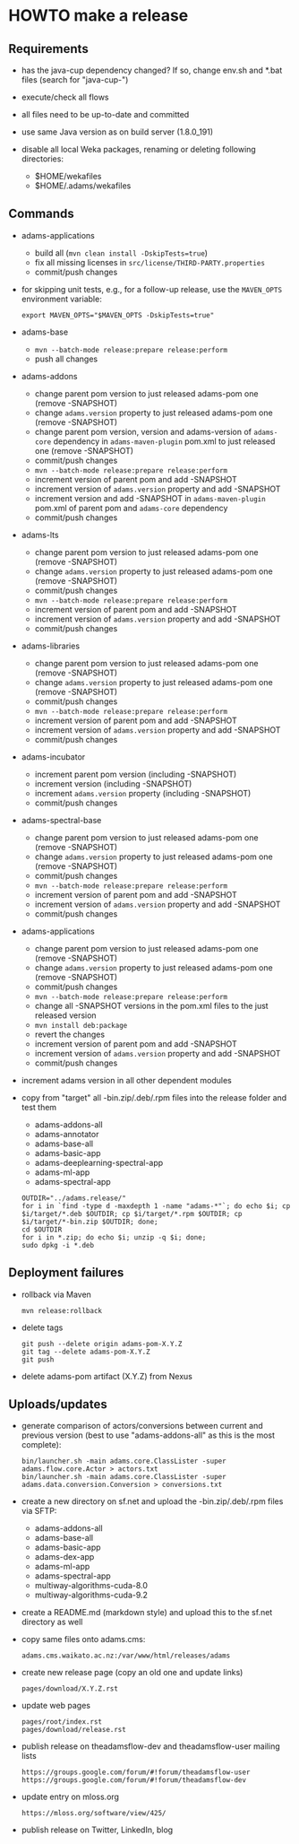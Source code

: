HOWTO make a release
====================

Requirements
------------
  
* has the java-cup dependency changed? If so, change env.sh and
  *.bat files (search for "java-cup-")

* execute/check all flows

* all files need to be up-to-date and committed

* use same Java version as on build server (1.8.0_191)

* disable all local Weka packages, renaming or deleting following directories:

  * $HOME/wekafiles
  * $HOME/.adams/wekafiles


Commands
--------

* adams-applications

  * build all (`mvn clean install -DskipTests=true`)
  * fix all missing licenses in `src/license/THIRD-PARTY.properties`
  * commit/push changes

* for skipping unit tests, e.g., for a follow-up release, use the `MAVEN_OPTS`
  environment variable:
  
  `export MAVEN_OPTS="$MAVEN_OPTS -DskipTests=true"` 

* adams-base

  * `mvn --batch-mode release:prepare release:perform`
  * push all changes

* adams-addons
  
  * change parent pom version to just released adams-pom one (remove -SNAPSHOT)
  * change `adams.version` property to just released adams-pom one (remove -SNAPSHOT)
  * change parent pom version, version and adams-version of `adams-core` dependency in `adams-maven-plugin` 
    pom.xml to just released one (remove -SNAPSHOT)
  * commit/push changes
  * `mvn --batch-mode release:prepare release:perform`
  * increment version of parent pom and add -SNAPSHOT
  * increment version of `adams.version` property and add -SNAPSHOT
  * increment version and add -SNAPSHOT in `adams-maven-plugin` pom.xml of parent pom
    and `adams-core` dependency 
  * commit/push changes

* adams-lts
  
  * change parent pom version to just released adams-pom one (remove -SNAPSHOT)
  * change `adams.version` property to just released adams-pom one (remove -SNAPSHOT)
  * commit/push changes
  * `mvn --batch-mode release:prepare release:perform`
  * increment version of parent pom and add -SNAPSHOT
  * increment version of `adams.version` property and add -SNAPSHOT
  * commit/push changes

* adams-libraries
  
  * change parent pom version to just released adams-pom one (remove -SNAPSHOT)
  * change `adams.version` property to just released adams-pom one (remove -SNAPSHOT)
  * commit/push changes
  * `mvn --batch-mode release:prepare release:perform`
  * increment version of parent pom and add -SNAPSHOT
  * increment version of `adams.version` property and add -SNAPSHOT
  * commit/push changes

* adams-incubator

  * increment parent pom version (including -SNAPSHOT)
  * increment version (including -SNAPSHOT)
  * increment `adams.version` property (including -SNAPSHOT)
  * commit/push changes

* adams-spectral-base
  
  * change parent pom version to just released adams-pom one (remove -SNAPSHOT)
  * change `adams.version` property to just released adams-pom one (remove -SNAPSHOT)
  * commit/push changes
  * `mvn --batch-mode release:prepare release:perform`
  * increment version of parent pom and add -SNAPSHOT
  * increment version of `adams.version` property and add -SNAPSHOT
  * commit/push changes

* adams-applications
  
  * change parent pom version to just released adams-pom one (remove -SNAPSHOT)
  * change `adams.version` property to just released adams-pom one (remove -SNAPSHOT)
  * commit/push changes
  * `mvn --batch-mode release:prepare release:perform`
  * change all -SNAPSHOT versions in the pom.xml files to the just released version 
  * `mvn install deb:package`
  * revert the changes
  * increment version of parent pom and add -SNAPSHOT
  * increment version of `adams.version` property and add -SNAPSHOT
  * commit/push changes

* increment adams version in all other dependent modules

* copy from "target" all -bin.zip/.deb/.rpm files into the release folder and 
  test them 

  * adams-addons-all
  * adams-annotator
  * adams-base-all
  * adams-basic-app
  * adams-deeplearning-spectral-app
  * adams-ml-app
  * adams-spectral-app
  
  ```
  OUTDIR="../adams.release/"
  for i in `find -type d -maxdepth 1 -name "adams-*"`; do echo $i; cp $i/target/*.deb $OUTDIR; cp $i/target/*.rpm $OUTDIR; cp $i/target/*-bin.zip $OUTDIR; done;
  cd $OUTDIR
  for i in *.zip; do echo $i; unzip -q $i; done;
  sudo dpkg -i *.deb
  ```


Deployment failures
-------------------

* rollback via Maven

  ```
  mvn release:rollback
  ```
  
* delete tags

  ```
  git push --delete origin adams-pom-X.Y.Z
  git tag --delete adams-pom-X.Y.Z
  git push
  ```
  
* delete adams-pom artifact (X.Y.Z) from Nexus


Uploads/updates
---------------
  
* generate comparison of actors/conversions between current and previous
  version (best to use "adams-addons-all" as this is the most complete):
    
  ```
  bin/launcher.sh -main adams.core.ClassLister -super adams.flow.core.Actor > actors.txt
  bin/launcher.sh -main adams.core.ClassLister -super adams.data.conversion.Conversion > conversions.txt
  ```

* create a new directory on sf.net and upload the -bin.zip/.deb/.rpm files via SFTP:

  * adams-addons-all
  * adams-base-all
  * adams-basic-app
  * adams-dex-app
  * adams-ml-app
  * adams-spectral-app
  * multiway-algorithms-cuda-8.0
  * multiway-algorithms-cuda-9.2

* create a README.md (markdown style) and upload this to the sf.net directory
  as well
    
* copy same files onto adams.cms:

  ```
  adams.cms.waikato.ac.nz:/var/www/html/releases/adams
  ```

* create new release page (copy an old one and update links)

  ```
  pages/download/X.Y.Z.rst
  ``` 

* update web pages

  ```
  pages/root/index.rst
  pages/download/release.rst
  ```

* publish release on theadamsflow-dev and theadamsflow-user mailing lists

  ```
  https://groups.google.com/forum/#!forum/theadamsflow-user
  https://groups.google.com/forum/#!forum/theadamsflow-dev
  ```

* update entry on mloss.org

  ```
  https://mloss.org/software/view/425/
  ```

* publish release on Twitter, LinkedIn, blog

